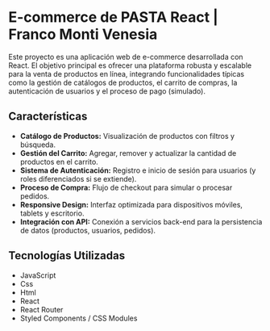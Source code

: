 # E-commerce de PASTA React | Franco Monti Venesia

Este proyecto es una aplicación web de e-commerce desarrollada con React. El objetivo principal es ofrecer una plataforma robusta y escalable para la venta de productos en línea, integrando funcionalidades típicas como la gestión de catálogos de productos, el carrito de compras, la autenticación de usuarios y el proceso de pago (simulado).


## Características

- **Catálogo de Productos:** Visualización de productos con filtros y búsqueda.
- **Gestión del Carrito:** Agregar, remover y actualizar la cantidad de productos en el carrito.
- **Sistema de Autenticación:** Registro e inicio de sesión para usuarios (y roles diferenciados si se extiende).
- **Proceso de Compra:** Flujo de checkout para simular o procesar pedidos.
- **Responsive Design:** Interfaz optimizada para dispositivos móviles, tablets y escritorio.
- **Integración con API:** Conexión a servicios back-end para la persistencia de datos (productos, usuarios, pedidos).

## Tecnologías Utilizadas

- JavaScript
- Css
- Html
- React
- React Router
- Styled Components / CSS Modules

